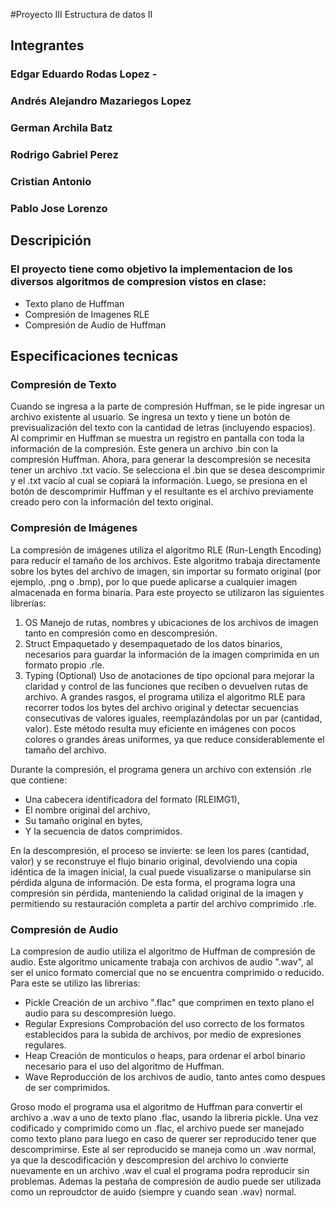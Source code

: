 #Proyecto III Estructura de datos II
## Integrantes 
### Edgar Eduardo Rodas Lopez - 
### Andrés Alejandro Mazariegos Lopez 
### German Archila Batz
### Rodrigo Gabriel Perez 
### Cristian Antonio
### Pablo Jose Lorenzo

## Descripición 
### El proyecto tiene como objetivo la implementacion de los diversos algoritmos de compresion vistos en clase:	
* Texto plano de Huffman
* Compresión de Imagenes RLE
* Compresión de Audio de Huffman 

## Especificaciones tecnicas
### Compresión de Texto
Cuando se ingresa a la parte de compresión Huffman, se le pide ingresar un archivo existente al usuario.
Se ingresa un texto y tiene un botón de previsualización del texto con la cantidad de letras (incluyendo espacios).
Al comprimir en Huffman se muestra un registro en pantalla con toda la información de la compresión.
Este genera un archivo .bin con la compresión Huffman.
Ahora, para generar la descompresión se necesita tener un archivo .txt vacío.
Se selecciona el .bin que se desea descomprimir y el .txt vacío al cual se copiará la información.
Luego, se presiona en el botón de descomprimir Huffman y el resultante es el archivo previamente creado pero con la información del texto original.
### Compresión de Imágenes
La compresión de imágenes utiliza el algoritmo RLE (Run-Length Encoding) para reducir el tamaño de los archivos.
Este algoritmo trabaja directamente sobre los bytes del archivo de imagen, sin importar su formato original (por ejemplo, .png o .bmp), por lo que puede aplicarse a cualquier imagen almacenada en forma binaria.
Para este proyecto se utilizaron las siguientes librerías:
  1. OS
  Manejo de rutas, nombres y ubicaciones de los archivos de imagen tanto en compresión como en descompresión.
  2. Struct
  Empaquetado y desempaquetado de los datos binarios, necesarios para guardar la información de la imagen comprimida en un formato propio .rle.
  3. Typing (Optional)
  Uso de anotaciones de tipo opcional para mejorar la claridad y control de las funciones que reciben o devuelven rutas de archivo.
A grandes rasgos, el programa utiliza el algoritmo RLE para recorrer todos los bytes del archivo original y detectar secuencias consecutivas de valores iguales, reemplazándolas por un par (cantidad, valor).
Este método resulta muy eficiente en imágenes con pocos colores o grandes áreas uniformes, ya que reduce considerablemente el tamaño del archivo.

Durante la compresión, el programa genera un archivo con extensión .rle que contiene:
+ Una cabecera identificadora del formato (RLEIMG1),
+ El nombre original del archivo,
+ Su tamaño original en bytes,
+ Y la secuencia de datos comprimidos.

En la descompresión, el proceso se invierte: se leen los pares (cantidad, valor) y se reconstruye el flujo binario original, devolviendo una copia idéntica de la imagen inicial, la cual puede visualizarse o manipularse sin pérdida alguna de información.
De esta forma, el programa logra una compresión sin pérdida, manteniendo la calidad original de la imagen y permitiendo su restauración completa a partir del archivo comprimido .rle.

### Compresión de Audio
La compresion de audio utiliza el algoritmo de Huffman de compresión de audio.
Este algoritmo unicamente trabaja con archivos de audio ".wav", al ser el unico formato comercial que no se encuentra comprimido o reducido.
Para este se utilizo las librerias:
+ Pickle 
	Creación de un archivo ".flac" que comprimen en texto plano el audio para su descompresión luego.
+ Regular Expresions
	Comprobación del uso correcto de los formatos establecidos para la subida de archivos, por medio de expresiones regulares.
+ Heap
	Creación de monticulos o heaps, para ordenar el arbol binario necesario para el uso del algoritmo de Huffman.
+ Wave
	Reproducción de los archivos de audio, tanto antes como despues de ser comprimidos.

Groso modo el programa usa el algoritmo de Huffman para convertir el archivo a .wav a uno de texto plano .flac, usando la libreria pickle.
Una vez codificado y comprimido como un .flac, el archivo puede ser manejado como texto plano para luego en caso de querer ser reproducido tener que descomprimirse.
Este al ser reproducido se maneja como un .wav normal, ya que la descodificación y descompresion del archivo lo convierte nuevamente en un archivo .wav el cual el programa podra reproducir sin problemas.
Ademas la pestaña de compresión de audio puede ser utilizada como un reproudctor de auido (siempre y cuando sean .wav) normal.